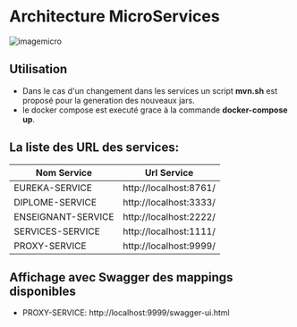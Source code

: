 # Architecture MicroServices 
![imagemicro](https://user-images.githubusercontent.com/34307997/37597626-3faf530a-2b80-11e8-9a10-b834c537c279.png)

## Utilisation
* Dans le cas d'un changement dans les services un script **mvn.sh** est proposé pour la generation des nouveaux jars.
* le docker compose est executé grace à la commande **docker-compose up**.

## La liste des URL des services:

Nom Service | Url Service
------------ | -------------
EUREKA-SERVICE | http://localhost:8761/
DIPLOME-SERVICE | http://localhost:3333/
ENSEIGNANT-SERVICE | http://localhost:2222/
SERVICES-SERVICE | http://localhost:1111/
PROXY-SERVICE | http://localhost:9999/



## Affichage avec Swagger des mappings disponibles

* PROXY-SERVICE: http://localhost:9999/swagger-ui.html
